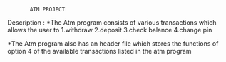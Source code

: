            ATM PROJECT
 Description :
*The Atm program consists of various transactions which allows the user to
1.withdraw
2.deposit
3.check balance
4.change pin

*The Atm program also has an header file which stores the functions of option 4 of the available transactions listed in the atm program 